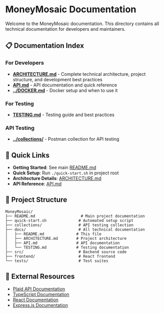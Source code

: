 # MoneyMosaic Documentation

Welcome to the MoneyMosaic documentation. This directory contains all technical documentation for developers and maintainers.

## 📋 Documentation Index

### For Developers

- **[ARCHITECTURE.md](./ARCHITECTURE.md)** - Complete technical architecture, project structure, and development best practices
- **[API.md](./API.md)** - API documentation and quick reference
- **[../DOCKER.md](../DOCKER.md)** - Docker setup and when to use it

### For Testing

- **[TESTING.md](./TESTING.md)** - Testing guide and best practices

### API Testing

- **[../collections/](../collections/)** - Postman collection for API testing

## 🚀 Quick Links

- **Getting Started**: See main [README.md](../README.md)
- **Quick Setup**: Run `./quick-start.sh` in project root
- **Architecture Details**: [ARCHITECTURE.md](./ARCHITECTURE.md)
- **API Reference**: [API.md](./API.md)

## 📁 Project Structure

```
MoneyMosaic/
├── README.md                    # Main project documentation
├── quick-start.sh              # Automated setup script
├── collections/                # API testing collection
├── docs/                       # All technical documentation
│   ├── README.md              # This file
│   ├── ARCHITECTURE.md        # Project architecture
│   ├── API.md                 # API documentation
│   └── TESTING.md             # Testing documentation
├── src/                        # Backend source code
├── frontend/                   # React frontend
└── tests/                      # Test suites
```

## 🔗 External Resources

- [Plaid API Documentation](https://plaid.com/docs/)
- [TypeScript Documentation](https://www.typescriptlang.org/docs/)
- [React Documentation](https://reactjs.org/docs/)
- [Express.js Documentation](https://expressjs.com/)
